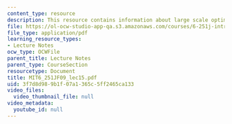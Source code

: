 ```yaml
---
content_type: resource
description: This resource contains information about large scale optimization II.
file: https://ol-ocw-studio-app-qa.s3.amazonaws.com/courses/6-251j-introduction-to-mathematical-programming-fall-2009/3f7d8d989b1f07a1365c5ff2465ca133_MIT6_251JF09_lec15.pdf
file_type: application/pdf
learning_resource_types:
- Lecture Notes
ocw_type: OCWFile
parent_title: Lecture Notes
parent_type: CourseSection
resourcetype: Document
title: MIT6_251JF09_lec15.pdf
uid: 3f7d8d98-9b1f-07a1-365c-5ff2465ca133
video_files:
  video_thumbnail_file: null
video_metadata:
  youtube_id: null
---
```

